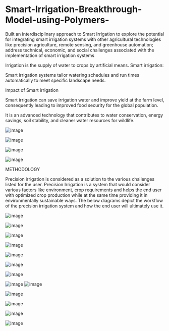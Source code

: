 # Smart-Irrigation-Breakthrough-Model-using-Polymers-

Built an interdisciplinary approach to Smart Irrigation to explore the potential for integrating smart irrigation systems with other agricultural technologies like precision agriculture, remote sensing, and greenhouse automation; address technical, economic, and social challenges associated with the implementation of smart irrigation systems
 
Irrigation is the supply of water to crops by artificial means.
Smart irrigation:

Smart irrigation systems tailor watering schedules and run times automatically to meet
specific landscape needs.

Impact of Smart irrigation

Smart irrigation can save irrigation water and improve yield at the farm level, consequently
leading to improved food security for the global population.

It is an advanced technology that contributes to water conservation, energy savings, soil
stability, and cleaner water resources for wildlife.

![image](https://github.com/erkhushigupta/Smart-Irrigation-Breakthrough-Model-using-Polymers-/assets/139675402/563e690e-1bcd-4c4b-a733-2670244aaeab)

![image](https://github.com/erkhushigupta/Smart-Irrigation-Breakthrough-Model-using-Polymers-/assets/139675402/11c8680b-fea0-44bd-af98-c93a2c377c23)

![image](https://github.com/erkhushigupta/Smart-Irrigation-Breakthrough-Model-using-Polymers-/assets/139675402/aabd2684-f318-4d5d-91cb-f7f4df3bc88b)

![image](https://github.com/erkhushigupta/Smart-Irrigation-Breakthrough-Model-using-Polymers-/assets/139675402/c1b074be-500c-4fa3-b603-26eaa0cc634c)

METHODOLOGY

Precision irrigation is considered as a solution to the various challenges listed for the user.
Precision Irrigation is a system that would consider various factors like environment, crop
requirements and helps the end user with optimized crop production while at the same time
providing it in environmentally sustainable ways. The below diagrams depict the workflow
of the precision irrigation system and how the end user will ultimately use it.

![image](https://github.com/erkhushigupta/Smart-Irrigation-Breakthrough-Model-using-Polymers-/assets/139675402/6ccc5abc-97f1-4efe-adfa-81fcdf2568df)

![image](https://github.com/erkhushigupta/Smart-Irrigation-Breakthrough-Model-using-Polymers-/assets/139675402/67cfa851-9f36-4e62-8566-939e9efc7ece)

![image](https://github.com/erkhushigupta/Smart-Irrigation-Breakthrough-Model-using-Polymers-/assets/139675402/543e8d5b-8b91-4876-8cc4-a7e7c92ac671)

![image](https://github.com/erkhushigupta/Smart-Irrigation-Breakthrough-Model-using-Polymers-/assets/139675402/55c7d190-e37e-4820-8176-8ea582c2ead0)

![image](https://github.com/erkhushigupta/Smart-Irrigation-Breakthrough-Model-using-Polymers-/assets/139675402/ae3764ae-2674-465d-8147-58cbca748e87)

![image](https://github.com/erkhushigupta/Smart-Irrigation-Breakthrough-Model-using-Polymers-/assets/139675402/bf92a905-e839-432e-8047-0c4b238c21b2)

![image](https://github.com/erkhushigupta/Smart-Irrigation-Breakthrough-Model-using-Polymers-/assets/139675402/c2b06903-7ba1-4fc9-9869-e5a5bfd1c738)

![image](https://github.com/erkhushigupta/Smart-Irrigation-Breakthrough-Model-using-Polymers-/assets/139675402/03ec6a3a-5dab-46f3-9686-2d814d4004ce)
![image](https://github.com/erkhushigupta/Smart-Irrigation-Breakthrough-Model-using-Polymers-/assets/139675402/d5e96ab4-2268-4659-8fa2-aa579e0e316c)

 ![image](https://github.com/erkhushigupta/Smart-Irrigation-Breakthrough-Model-using-Polymers-/assets/139675402/45cb4914-a09f-4e37-a2b3-79b887a080c3)

![image](https://github.com/erkhushigupta/Smart-Irrigation-Breakthrough-Model-using-Polymers-/assets/139675402/2eb6fe8e-6688-4cd3-95d5-d9428549a114)

![image](https://github.com/erkhushigupta/Smart-Irrigation-Breakthrough-Model-using-Polymers-/assets/139675402/60de4d67-6cbe-4b8d-9b0e-ead248e20e57)

![image](https://github.com/erkhushigupta/Smart-Irrigation-Breakthrough-Model-using-Polymers-/assets/139675402/c4aaad5a-a1e3-4672-951c-66cc4148d8a2)



















  

